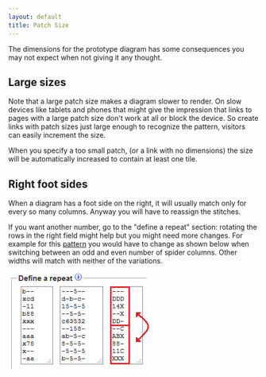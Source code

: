 ```yaml
---
layout: default
title: Patch Size
---
```


The dimensions for the prototype diagram has some consequences
you may not expect when not giving it any thought.

Large sizes
-----------
Note that a large patch size makes a diagram slower to render.
On slow devices like tablets and phones that might give
the impression that links to pages with a large patch size
don't work at all or block the device.
So create links with patch sizes just large enough to recognize the pattern,
visitors can easily increment the size.

When you specify a too small patch, (or a link with no dimensions)
the size will be automatically increased to contain at least one tile.

Right foot sides
---------------
When a diagram has a foot side on the right,
it will usually match only for every so many columns.
Anyway you will have to reassign the stitches.

If you want another number, go to the "define a repeat" section:
rotating the rows in the right field might help but you might need more changes.
For example for this [pattern](tiles?patchWidth=13&patchHeight=20&g1=ctct&a1=ctcttl&s2=ctcttr&r2=ctcrr&q2=ctc&h2=ct&f2=ct&d2=ct&c2=ctc&b2=ctc&r3=ctc&q3=ctcl&i3=ctct&g3=ctc&e3=ctct&d3=ct&c3=ctc&b3=ctcll&h4=ctc&f4=ctc&c4=ctc&b4=ctc&a4=ctcttl&r5=ctcrr&q5=ctc&i5=ctc&h5=ctc&g5=ctc&f5=ctc&e5=ctc&d5=ct&s6=ctcttr&h6=ctc&g6=ctc&f6=ctc&r7=ctc&q7=ctcl&i7=ctcr&g7=ctc&e7=ctcl&d7=ct&c7=ctc&b7=ctcll&a7=ctcttl&r8=ctcrr&q8=ctc&h8=ctcr&f8=ctcl&d8=ct&c8=ctc&b8=ctc&s9=ctcttr&r9=ctc&q9=ctcl&i9=ctct&g9=ctct&e9=ctct&h10=ct&f10=ct&d10=ct&c10=ctc&b10=ctcll&footside=b--,xcd,-11,b88,xxx,---,aaa,x78,x--,-aa&tile=---5--,d-b-c-,15-5-5,--5-5-,c63532,--158-,ab-5-c,8-5-5-,-5-5-5,b-5-5-&headside=---,DDD,14X,--X,DD-,--C,ABX,88-,11C,XXX&footsideStitch=ctct&tileStitch=ctc&headsideStitch=ctct&shiftColsSW=0&shiftRowsSW=10&shiftColsSE=6&shiftRowsSE=5)
you would have to change as shown below when switching
between an odd and even number of spider columns. 
Other widths will match with neither of the variations.

![](images/right-footside.png)
